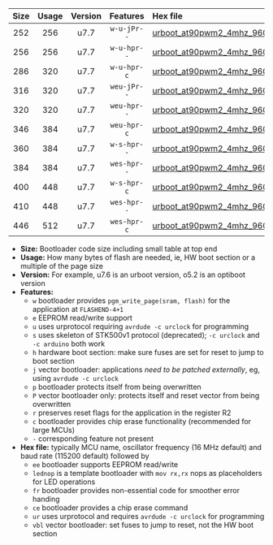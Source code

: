 |Size|Usage|Version|Features|Hex file|
|:-:|:-:|:-:|:-:|:--|
|252|256|u7.7|`w-u-jPr--`|[urboot_at90pwm2_4mhz_9600bps_lednop_ur_vbl.hex](https://raw.githubusercontent.com/stefanrueger/urboot.hex/main/mcus/at90pwm2/fcpu_4mhz/9600_bps/urboot_at90pwm2_4mhz_9600bps_lednop_ur_vbl.hex)|
|256|256|u7.7|`w-u-hpr--`|[urboot_at90pwm2_4mhz_9600bps_lednop_fr_ur.hex](https://raw.githubusercontent.com/stefanrueger/urboot.hex/main/mcus/at90pwm2/fcpu_4mhz/9600_bps/urboot_at90pwm2_4mhz_9600bps_lednop_fr_ur.hex)|
|286|320|u7.7|`w-u-hpr-c`|[urboot_at90pwm2_4mhz_9600bps_lednop_fr_ce_ur.hex](https://raw.githubusercontent.com/stefanrueger/urboot.hex/main/mcus/at90pwm2/fcpu_4mhz/9600_bps/urboot_at90pwm2_4mhz_9600bps_lednop_fr_ce_ur.hex)|
|316|320|u7.7|`weu-jPr--`|[urboot_at90pwm2_4mhz_9600bps_ee_lednop_ur_vbl.hex](https://raw.githubusercontent.com/stefanrueger/urboot.hex/main/mcus/at90pwm2/fcpu_4mhz/9600_bps/urboot_at90pwm2_4mhz_9600bps_ee_lednop_ur_vbl.hex)|
|320|320|u7.7|`weu-hpr--`|[urboot_at90pwm2_4mhz_9600bps_ee_lednop_fr_ur.hex](https://raw.githubusercontent.com/stefanrueger/urboot.hex/main/mcus/at90pwm2/fcpu_4mhz/9600_bps/urboot_at90pwm2_4mhz_9600bps_ee_lednop_fr_ur.hex)|
|346|384|u7.7|`weu-hpr-c`|[urboot_at90pwm2_4mhz_9600bps_ee_lednop_fr_ce_ur.hex](https://raw.githubusercontent.com/stefanrueger/urboot.hex/main/mcus/at90pwm2/fcpu_4mhz/9600_bps/urboot_at90pwm2_4mhz_9600bps_ee_lednop_fr_ce_ur.hex)|
|360|384|u7.7|`w-s-hpr--`|[urboot_at90pwm2_4mhz_9600bps_lednop_fr.hex](https://raw.githubusercontent.com/stefanrueger/urboot.hex/main/mcus/at90pwm2/fcpu_4mhz/9600_bps/urboot_at90pwm2_4mhz_9600bps_lednop_fr.hex)|
|384|384|u7.7|`wes-hpr--`|[urboot_at90pwm2_4mhz_9600bps_ee.hex](https://raw.githubusercontent.com/stefanrueger/urboot.hex/main/mcus/at90pwm2/fcpu_4mhz/9600_bps/urboot_at90pwm2_4mhz_9600bps_ee.hex)|
|400|448|u7.7|`w-s-hpr-c`|[urboot_at90pwm2_4mhz_9600bps_lednop_fr_ce.hex](https://raw.githubusercontent.com/stefanrueger/urboot.hex/main/mcus/at90pwm2/fcpu_4mhz/9600_bps/urboot_at90pwm2_4mhz_9600bps_lednop_fr_ce.hex)|
|410|448|u7.7|`wes-hpr--`|[urboot_at90pwm2_4mhz_9600bps_ee_lednop_fr.hex](https://raw.githubusercontent.com/stefanrueger/urboot.hex/main/mcus/at90pwm2/fcpu_4mhz/9600_bps/urboot_at90pwm2_4mhz_9600bps_ee_lednop_fr.hex)|
|446|512|u7.7|`wes-hpr-c`|[urboot_at90pwm2_4mhz_9600bps_ee_lednop_fr_ce.hex](https://raw.githubusercontent.com/stefanrueger/urboot.hex/main/mcus/at90pwm2/fcpu_4mhz/9600_bps/urboot_at90pwm2_4mhz_9600bps_ee_lednop_fr_ce.hex)|

- **Size:** Bootloader code size including small table at top end
- **Usage:** How many bytes of flash are needed, ie, HW boot section or a multiple of the page size
- **Version:** For example, u7.6 is an urboot version, o5.2 is an optiboot version
- **Features:**
  + `w` bootloader provides `pgm_write_page(sram, flash)` for the application at `FLASHEND-4+1`
  + `e` EEPROM read/write support
  + `u` uses urprotocol requiring `avrdude -c urclock` for programming
  + `s` uses skeleton of STK500v1 protocol (deprecated); `-c urclock` and `-c arduino` both work
  + `h` hardware boot section: make sure fuses are set for reset to jump to boot section
  + `j` vector bootloader: applications *need to be patched externally*, eg, using `avrdude -c urclock`
  + `p` bootloader protects itself from being overwritten
  + `P` vector bootloader only: protects itself and reset vector from being overwritten
  + `r` preserves reset flags for the application in the register R2
  + `c` bootloader provides chip erase functionality (recommended for large MCUs)
  + `-` corresponding feature not present
- **Hex file:** typically MCU name, oscillator frequency (16 MHz default) and baud rate (115200 default) followed by
  + `ee` bootloader supports EEPROM read/write
  + `lednop` is a template bootloader with `mov rx,rx` nops as placeholders for LED operations
  + `fr` bootloader provides non-essential code for smoother error handing
  + `ce` bootloader provides a chip erase command
  + `ur` uses urprotocol and requires `avrdude -c urclock` for programming
  + `vbl` vector bootloader: set fuses to jump to reset, not the HW boot section
